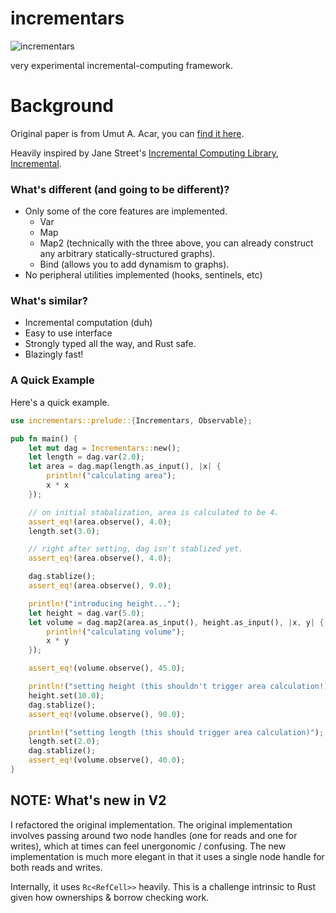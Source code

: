 # incrementars

![incrementars](https://github.com/YilunAllenChen/incrementars/assets/32376517/3151ae7f-b7c4-436f-a0f5-5595af5bfafb)

very experimental incremental-computing framework.

# Background

Original paper is from Umut A. Acar, you can [find it here](https://drive.google.com/file/d/19UcnvDS1_6opK5qZcceuDjHTLmG_9Ovf/view).

Heavily inspired by Jane Street's [Incremental Computing Library, Incremental](https://github.com/janestreet/incremental).

### What's different (and going to be different)?

- Only some of the core features are implemented.
  - Var
  - Map
  - Map2 (technically with the three above, you can already construct any arbitrary statically-structured graphs).
  - Bind (allows you to add dynamism to graphs).
- No peripheral utilities implemented (hooks, sentinels, etc)

### What's similar?

- Incremental computation (duh)
- Easy to use interface
- Strongly typed all the way, and Rust safe.
- Blazingly fast!

### A Quick Example

Here's a quick example.

```rust
use incrementars::prelude::{Incrementars, Observable};

pub fn main() {
    let mut dag = Incrementars::new();
    let length = dag.var(2.0);
    let area = dag.map(length.as_input(), |x| {
        println!("calculating area");
        x * x
    });

    // on initial stabalization, area is calculated to be 4.
    assert_eq!(area.observe(), 4.0);
    length.set(3.0);

    // right after setting, dag isn't stablized yet.
    assert_eq!(area.observe(), 4.0);

    dag.stablize();
    assert_eq!(area.observe(), 9.0);

    println!("introducing height...");
    let height = dag.var(5.0);
    let volume = dag.map2(area.as_input(), height.as_input(), |x, y| {
        println!("calculating volume");
        x * y
    });

    assert_eq!(volume.observe(), 45.0);

    println!("setting height (this shouldn't trigger area calculation!)");
    height.set(10.0);
    dag.stablize();
    assert_eq!(volume.observe(), 90.0);

    println!("setting length (this should trigger area calculation)");
    length.set(2.0);
    dag.stablize();
    assert_eq!(volume.observe(), 40.0);
}
```

## NOTE: What's new in V2

I refactored the original implementation. The original implementation involves passing around two node handles (one
for reads and one for writes), which at times can feel unergonomic / confusing. The new implementation is much more
elegant in that it uses a single node handle for both reads and writes.

Internally, it uses `Rc<RefCell>>` heavily. This is a challenge intrinsic to Rust given how ownerships & borrow checking
work.
